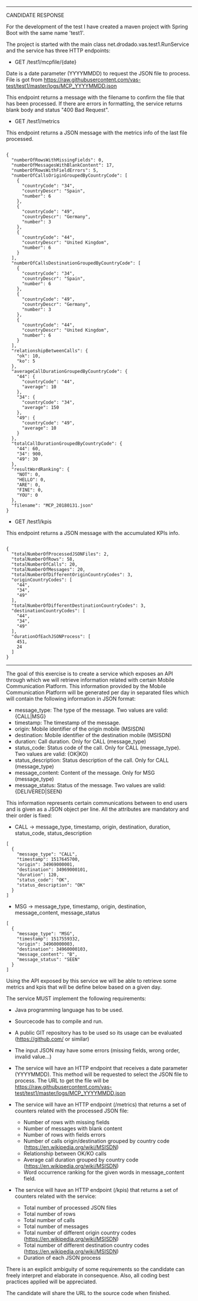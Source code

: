 
---------------------------------------------------------------------------------------------------

CANDIDATE RESPONSE


For the development of the test I have created a maven project with Spring Boot with the same name 'test1'. 

The project is started with the main class net.drodado.vas.test1.RunService and the service has three HTTP endpoints:

- GET /test1/mcpfile/{date}

Date is a date parameter (YYYYMMDD) to request the JSON file to process. File is got from https://raw.githubusercontent.com/vas-test/test1/master/logs/MCP_YYYYMMDD.json

This endpoint returns a message with the filename to confirm the file that has been processed.
If there are errors in formatting, the service returns blank body and status "400 Bad Request".

- GET /test1/metrics

This endpoint returns a JSON message with the metrics info of the last file processed.

```

{
  "numberOfRowsWithMissingFields": 0,
  "numberOfMessagesWithBlankContent": 17,
  "numberOfRowsWithFieldErrors": 5,
  "numberOfCallsOriginGroupedByCountryCode": [
    {
      "countryCode": "34",
      "countryDescr": "Spain",
      "number": 6
    },
    {
      "countryCode": "49",
      "countryDescr": "Germany",
      "number": 3
    },
    {
      "countryCode": "44",
      "countryDescr": "United Kingdom",
      "number": 6
    }
  ],
  "numberOfCallsDestinationGroupedByCountryCode": [
    {
      "countryCode": "34",
      "countryDescr": "Spain",
      "number": 6
    },
    {
      "countryCode": "49",
      "countryDescr": "Germany",
      "number": 3
    },
    {
      "countryCode": "44",
      "countryDescr": "United Kingdom",
      "number": 6
    }
  ],
  "relationshipBetweenCalls": {
    "ok": 10,
    "ko": 5
  },
  "averageCallDurationGroupedByCountryCode": {
    "44": {
      "countryCode": "44",
      "average": 10
    },
    "34": {
      "countryCode": "34",
      "average": 150
    },
    "49": {
      "countryCode": "49",
      "average": 10
    }
  },
  "totalCallDurationGroupedByCountryCode": {
    "44": 60,
    "34": 900,
    "49": 30
  },
  "resultWordRanking": {
    "NOT": 0,
    "HELLO": 0,
    "ARE": 0,
    "FINE": 0,
    "YOU": 0
  },
  "filename": "MCP_20180131.json"
}
```

- GET /test1/kpis

This endpoint returns a JSON message with the accumulated KPIs info.

```

{
  "totalNumberOfProcessedJSONFiles": 2,
  "totalNumberOfRows": 58,
  "totalNumberOfCalls": 20,
  "totalNumberOfMessages": 20,
  "totalNumberOfDifferentOriginCountryCodes": 3,
  "originCountryCodes": [
    "44",
    "34",
    "49"
  ],
  "totalNumberOfDifferentDestinationCountryCodes": 3,
  "destinationCountryCodes": [
    "44",
    "34",
    "49"
  ],
  "durationOfEachJSONProcess": [
    451,
    24
  ]
}
```


---------------------------------------------------------------------------------------------------


The goal of this exercise is to create a service which exposes an API through which we will retrieve information related with certain Mobile Communication Platform. This information provided by the Mobile Communication Platform will be generated per day in separated files which will contain the following information in JSON format:

- message_type: The type of the message. Two values are valid: {CALL|MSG}
- timestamp: The timestamp of the message.
- origin: Mobile identifier of the origin mobile (MSISDN)
- destination: Mobile identifier of the destination mobile (MSISDN)
- duration: Call duration. Only for CALL (message_type)
- status_code: Status code of the call. Only for CALL (message_type). Two values are valid: {OK|KO}
- status_description: Status description of the call. Only for CALL (message_type)
- message_content: Content of the message. Only for MSG (message_type)
- message_status: Status of the message. Two values are valid: {DELIVERED|SEEN}

This information represents certain communications between to end users and is given as a JSON object per line. All the attributes are mandatory and their order is fixed:

- CALL -> message_type, timestamp, origin, destination, duration, status_code, status_description
```
[
  {
    "message_type": "CALL",
    "timestamp": 1517645700,
    "origin": 34969000001,
    "destination": 34969000101,
    "duration": 120,
    "status_code": "OK",
    "status_description": "OK"
  }
]
```
- MSG -> message_type, timestamp, origin, destination, message_content, message_status
```
[
  {
    "message_type": "MSG",
    "timestamp": 1517559332,
    "origin": 34960000003,
    "destination": 34960000103,
    "message_content": "B",
    "message_status": "SEEN"
  }
]
```

Using the API exposed by this service we will be able to retrieve some metrics and kpis that will be define below based on a given day.

The service MUST implement the following requirements:
- Java programming language has to be used.
- Sourcecode has to compile and run.
- A public GIT repository has to be used so its usage can be evaluated (https://github.com/ or similar)
- The input JSON may have some errors (missing fields, wrong order, invalid value...)
- The service will have an HTTP endpoint that receives a date parameter (YYYYMMDD). This method will be requested to select the JSON file to process. The URL to get the file will be https://raw.githubusercontent.com/vas-test/test1/master/logs/MCP_YYYYMMDD.json
- The service will have an HTTP endpoint (/metrics) that returns a set of counters related with the processed JSON file:
  -	Number of rows with missing fields
  -	Number of messages with blank content
  -	Number of rows with fields errors
  -	Number of calls origin/destination grouped by country code (https://en.wikipedia.org/wiki/MSISDN)
  -	Relationship between OK/KO calls
  -	Average call duration grouped by country code (https://en.wikipedia.org/wiki/MSISDN)
  -	Word occurrence ranking for the given words in message_content field.

- The service will have an HTTP endpoint (/kpis) that returns a set of counters related with the service:
  - Total number of processed JSON files
  -	Total number of rows
  -	Total number of calls
  -	Total number of messages  
  -	Total number of different origin country codes (https://en.wikipedia.org/wiki/MSISDN)
  -	Total number of different destination country codes (https://en.wikipedia.org/wiki/MSISDN)
  - Duration of each JSON process

There is an explicit ambiguity of some requirements so the candidate can freely interpret and elaborate in consequence. Also, all coding best practices applied will be appreciated.

The candidate will share the URL to the source code when finished.





